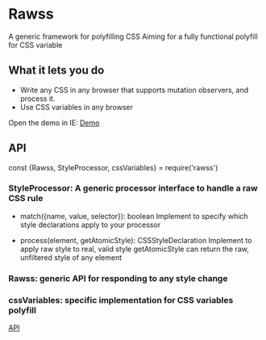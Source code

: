 # Rawss
A generic framework for polyfilling CSS
Aiming for a fully functional polyfill for CSS variable

## What it lets you do
* Write any CSS in any browser that supports mutation observers, and process it. 
* Use CSS variables in any browser

Open the demo in IE:
[Demo](https://wix.github.io/rawss/test/manual/index.html)

## API
const {Rawss, StyleProcessor, cssVariables} = require('rawss')

### StyleProcessor: A generic processor interface to handle a raw CSS rule
* match({name, value, selector}): boolean
Implement to specify which style declarations apply to your processor

* process(element, getAtomicStyle): CSSStyleDeclaration
Implement to apply raw style to real, valid style
getAtomicStyle can return the raw, unfiltered style of any element

### Rawss: generic API for responding to any style change
### cssVariables: specific implementation for CSS variables polyfill
[API](https://wix.github.io/rawss/docs/)

